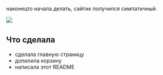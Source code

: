 наконецто начала делать, сайтик получился симпатичный.

![ㅤ]('../assets/images/мемчик.jpg)

## Что сделала

- сделала главную страницу
- допилила корзину
- написала этот README

